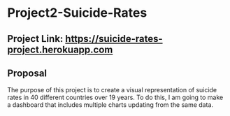 # Project2-Suicide-Rates

## Project Link: https://suicide-rates-project.herokuapp.com

## Proposal 

The purpose of this project is to create a visual representation of suicide rates in 40 different countries over 19 years. To do this, I am going to make a dashboard that includes multiple charts updating from the same data. 
